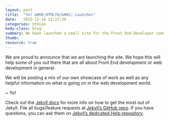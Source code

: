 ```yaml
---
layout: post
title:  "Yo! &#60;HTMLYO/&#62; Launches"
date:   2015-12-16 13:17:34
categories: htmlyo
body-class: blog
summary: We have launched a small site for the Front End Developer community and anyone else who enjoys the World Wide Web in general.
thumb: 
resource: true
---
```

<p>We are proud to announce that we are launching the <HTMLYO/> site. We hope this will help some of you out there that are all about Front End development or web development in general.</p>

<p>We will be posting a mix of our own showcase of work as well as any helpful information on what is going on in the web development world.</p>

<p> ~ Yo! </p>


Check out the [Jekyll docs][jekyll] for more info on how to get the most out of Jekyll. File all bugs/feature requests at [Jekyll’s GitHub repo][jekyll-gh]. If you have questions, you can ask them on [Jekyll’s dedicated Help repository][jekyll-help].

[jekyll]:      http://jekyllrb.com
[jekyll-gh]:   https://github.com/jekyll/jekyll
[jekyll-help]: https://github.com/jekyll/jekyll-help
[jekyll-themes]: http://jekyllthemes.org/
